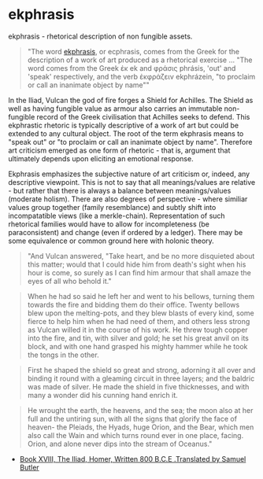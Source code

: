 # ekphrasis
ekphrasis - rhetorical description of non fungible assets.

> "The word [ekphrasis](https://en.wikipedia.org/wiki/Ekphrasis), or ecphrasis, comes from the Greek for the description of a work of art produced as a rhetorical exercise ... "The word comes from the Greek ἐκ ek and φράσις phrásis, 'out' and 'speak' respectively, and the verb ἐκφράζειν ekphrázein, "to proclaim or call an inanimate object by name""

In the Iliad, Vulcan the god of fire forges a Shield for Achilles. The Shield as well as having fungible value as armour also carries an immutable non-fungible record of the Greek civilisation that Achilles seeks to defend. This ekphrastic rhetoric is typically descriptive of a work of art but could be extended to any cultural object. The root of the term  ekphrasis means to "speak out" or "to proclaim or call an inanimate object by name". Therefore art criticism emerged as one form of rhetoric - that is, argument that ultimately depends upon eliciting an emotional response.

Ekphrasis emphasizes the subjective nature of art criticism or, indeed, any descriptive viewpoint. This is not to say that all meanings/values are relative - but rather that there is always a balance between meanings/values (moderate holism). There are also degrees of perspective - where similiar values group together (family resemblance) and subtly shift into incompatatible views (like a merkle-chain). Representation of such rhetorical families would have to allow for incompleteness (be paraconsistent) and change (even if ordered by a ledger). There may be some equivalence or common ground here with holonic theory. 


> "And Vulcan answered, "Take heart, and be no more disquieted about this matter; would that I could hide him from death's sight when his hour is come, so surely as I can find him armour that shall amaze the eyes of all who behold it."

> When he had so said he left her and went to his bellows, turning them towards the fire and bidding them do their office. Twenty bellows blew upon the melting-pots, and they blew blasts of every kind, some fierce to help him when he had need of them, and others less strong as Vulcan willed it in the course of his work. He threw tough copper into the fire, and tin, with silver and gold; he set his great anvil on its block, and with one hand grasped his mighty hammer while he took the tongs in the other.

> First he shaped the shield so great and strong, adorning it all over and binding it round with a gleaming circuit in three layers; and the baldric was made of silver. He made the shield in five thicknesses, and with many a wonder did his cunning hand enrich it.

> He wrought the earth, the heavens, and the sea; the moon also at her full and the untiring sun, with all the signs that glorify the face of heaven- the Pleiads, the Hyads, huge Orion, and the Bear, which men also call the Wain and which turns round ever in one place, facing. Orion, and alone never dips into the stream of Oceanus."


* [Book XVIII, The Iliad, Homer, Written 800 B.C.E .Translated by Samuel Butler](http://classics.mit.edu/Homer/iliad.18.xviii.html)



